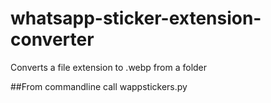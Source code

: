 # whatsapp-sticker-extension-converter
Converts a file extension to .webp from a folder

##From commandline call wappstickers.py <path-to-folder>
